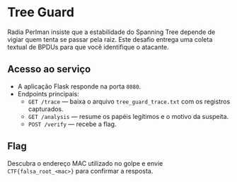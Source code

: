 # Tree Guard

Radia Perlman insiste que a estabilidade do Spanning Tree depende de vigiar quem tenta se
passar pela raiz. Este desafio entrega uma coleta textual de BPDUs para que você identifique
o atacante.

## Acesso ao serviço

- A aplicação Flask responde na porta `8080`.
- Endpoints principais:
  - `GET /trace` — baixa o arquivo `tree_guard_trace.txt` com os registros capturados.
  - `GET /analysis` — resume os papéis legítimos e o motivo da suspeita.
  - `POST /verify` — recebe a flag.

## Flag

Descubra o endereço MAC utilizado no golpe e envie `CTF{falsa_root_<mac>}` para confirmar a resposta.
